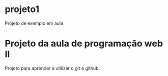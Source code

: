 # projeto1
Projeto de exemplo em aula

# Projeto da aula de programação web II

Projeto para aprender a utilizar o git e github.